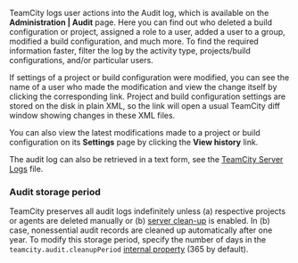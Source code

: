 [//]: # (title: Tracking User Actions)
[//]: # (auxiliary-id: Tracking User Actions)

TeamCity logs user actions into the Audit log, which is available on the __Administration | Audit__ page. Here you can find out who deleted a build configuration or project, assigned a role to a user, added a user to a group, modified a build configuration, and much more. To find the required information faster, filter the log by the activity type, projects/build configurations, and/or particular users.

If settings of a project or build configuration were modified, you can see the name of a user who made the modification and view the change itself by clicking the corresponding link. Project and build configuration settings are stored on the disk in plain XML, so the link will open a usual TeamCity diff window showing changes in these XML files.

You can also view the latest modifications made to a project or build configuration on its __Settings__ page by clicking the __View history__ link.

The audit log can also be retrieved in a text form, see the [TeamCity Server Logs](teamcity-server-logs.md) file.

### Audit storage period

TeamCity preserves all audit logs indefinitely unless (a) respective projects or agents are deleted manually or (b) [server clean-up](clean-up.md#Server+Clean-up+Settings) is enabled. In (b) case, nonessential audit records are cleaned up automatically after one year. To modify this storage period, specify the number of days in the `teamcity.audit.cleanupPeriod` [internal property](configuring-teamcity-server-startup-properties.md#TeamCity+internal+properties) (365 by default).